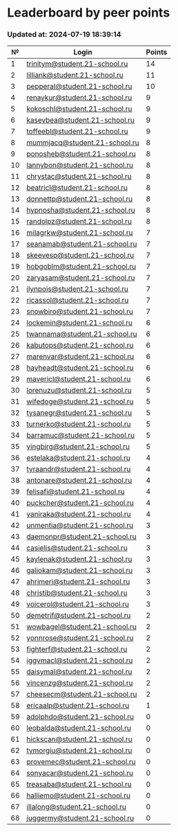 # Leaderboard by peer points

### Updated at: 2024-07-19 18:39:14

| № | Login | Points |
|---|-------|--------|
|1|trinitym@student.21-school.ru|14|
|2|lilliank@student.21-school.ru|11|
|3|pepperal@student.21-school.ru|10|
|4|renaykur@student.21-school.ru|9|
|5|kokoschl@student.21-school.ru|9|
|6|kaseybea@student.21-school.ru|9|
|7|toffeebl@student.21-school.ru|9|
|8|mummjacq@student.21-school.ru|8|
|9|ponosheb@student.21-school.ru|8|
|10|lannybon@student.21-school.ru|8|
|11|chrystac@student.21-school.ru|8|
|12|beatricl@student.21-school.ru|8|
|13|donnettp@student.21-school.ru|8|
|14|hypnosha@student.21-school.ru|8|
|15|randolpz@student.21-school.ru|8|
|16|milagrkw@student.21-school.ru|7|
|17|seanamab@student.21-school.ru|7|
|18|skeevesp@student.21-school.ru|7|
|19|hobgoblm@student.21-school.ru|7|
|20|zaryasam@student.21-school.ru|7|
|21|ilynpois@student.21-school.ru|7|
|22|ricassol@student.21-school.ru|7|
|23|snowbiro@student.21-school.ru|7|
|24|lockemin@student.21-school.ru|6|
|25|twannama@student.21-school.ru|6|
|26|kabutops@student.21-school.ru|6|
|27|marenvar@student.21-school.ru|6|
|28|hayheadt@student.21-school.ru|6|
|29|mavericl@student.21-school.ru|6|
|30|lorenuzu@student.21-school.ru|5|
|31|wifedoge@student.21-school.ru|5|
|32|tysanegr@student.21-school.ru|5|
|33|turnerko@student.21-school.ru|5|
|34|barramuc@student.21-school.ru|5|
|35|yingbirg@student.21-school.ru|5|
|36|estelaka@student.21-school.ru|4|
|37|tyraandr@student.21-school.ru|4|
|38|antonare@student.21-school.ru|4|
|39|felisafi@student.21-school.ru|4|
|40|puckcher@student.21-school.ru|4|
|41|yaniraka@student.21-school.ru|4|
|42|unmentia@student.21-school.ru|3|
|43|daemonpr@student.21-school.ru|3|
|44|casielis@student.21-school.ru|3|
|45|kaylenak@student.21-school.ru|3|
|46|galiokam@student.21-school.ru|3|
|47|ahrimeri@student.21-school.ru|3|
|48|christib@student.21-school.ru|3|
|49|voicerol@student.21-school.ru|3|
|50|demetrif@student.21-school.ru|2|
|51|wowbagel@student.21-school.ru|2|
|52|yonnrose@student.21-school.ru|2|
|53|fighterf@student.21-school.ru|2|
|54|iggymacl@student.21-school.ru|2|
|55|daisymal@student.21-school.ru|2|
|56|vincenzg@student.21-school.ru|2|
|57|cheesecm@student.21-school.ru|2|
|58|ericaalp@student.21-school.ru|1|
|59|adolphdo@student.21-school.ru|0|
|60|leobalda@student.21-school.ru|0|
|61|hickscan@student.21-school.ru|0|
|62|tymorgiu@student.21-school.ru|0|
|63|provemec@student.21-school.ru|0|
|64|sonyacar@student.21-school.ru|0|
|65|treasaba@student.21-school.ru|0|
|66|halliemo@student.21-school.ru|0|
|67|illalong@student.21-school.ru|0|
|68|juggermy@student.21-school.ru|0|


